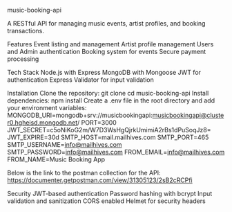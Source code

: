 music-booking-api

A RESTful API for managing music events, artist profiles, and booking transactions.

Features
Event listing and management
Artist profile management
Users and Admin authentication
Booking system for events
Secure payment processing


Tech Stack
Node.js with Express
MongoDB with Mongoose
JWT for authentication
Express Validator for input validation


Installation
Clone the repository:
git clone <repository-url>
cd music-booking-api
Install dependencies:
npm install
Create a .env file in the root directory and add your environment variables:
MONGODB_URI=mongodb+srv://musicbookingapi:musicbookingapi@cluster0.hgheisd.mongodb.net/
PORT=3000
JWT_SECRET=c5oNiKoG2m/W7D3WsHgQjrkUmimiA2rBs1dPuSoqJz8=
JWT_EXPIRE=30d
SMTP_HOST=mail.mailhives.com
SMTP_PORT=465
SMTP_USERNAME=info@mailhives.com
SMTP_PASSWORD=info@mailhives.com
FROM_EMAIL=info@mailhives.com
FROM_NAME=Music Booking App

Below is the link to the postman collection for the API:
https://documenter.getpostman.com/view/31305123/2sB2cRCPfi

Security
JWT-based authentication
Password hashing with bcrypt
Input validation and sanitization
CORS enabled
Helmet for security headers
